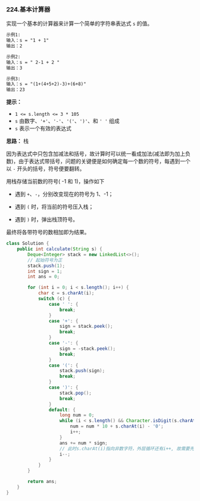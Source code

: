 ### 224.基本计算器

实现一个基本的计算器来计算一个简单的字符串表达式 `s` 的值。

``` markdown
示例1:
输入：s = "1 + 1"
输出：2

示例2:
输入：s = " 2-1 + 2 "
输出：3

示例3:
输入：s = "(1+(4+5+2)-3)+(6+8)"
输出：23
```

**提示：**

- `1 <= s.length <= 3 * 105`
- `s` 由数字、`'+'`、`'-'`、`'('`、`')'`、和 `' '` 组成
- `s` 表示一个有效的表达式



**思路：** 栈

因为表达式中只包含加减法和括号，故计算时可以统一看成加法(减法即为加上负数)，由于表达式带括号，问题的关键便是如何确定每一个数的符号，每遇到一个以 `-` 开头的括号，符号便要翻转。

用栈存储当前数的符号( -1 和 1)，操作如下

- 遇到 `+`、`-`，分别改变现在的符号为 1、-1；

- 遇到 `(` 时，将当前的符号压入栈；
- 遇到 `)` 时，弹出栈顶符号。

最终将各带符号的数相加即为结果。

``` java
class Solution {
    public int calculate(String s) {
        Deque<Integer> stack = new LinkedList<>();
        // 起始符号为正
        stack.push(1);
        int sign = 1;
        int ans = 0;

        for (int i = 0; i < s.length(); i++) {
            char c = s.charAt(i);
            switch (c) {
                case ' ': {
                    break;
                }
                case '+': {
                    sign = stack.peek();
                    break;
                }
                case '-': {
                    sign = -stack.peek();
                    break;
                }
                case '(': {
                    stack.push(sign);
                    break;
                }
                case ')': {
                    stack.pop();
                    break;
                }
                default: {
                    long num = 0;
                    while (i < s.length() && Character.isDigit(s.charAt(i))) {
                        num = num * 10 + s.charAt(i) - '0';
                        i++;
                    }
                    ans += num * sign;
                    // 此时s.charAt(i)指向非数字符，外层循环还有i++, 故需要先自减
                    i--;
                }
            }    
        }

        return ans;
    }
}
```

